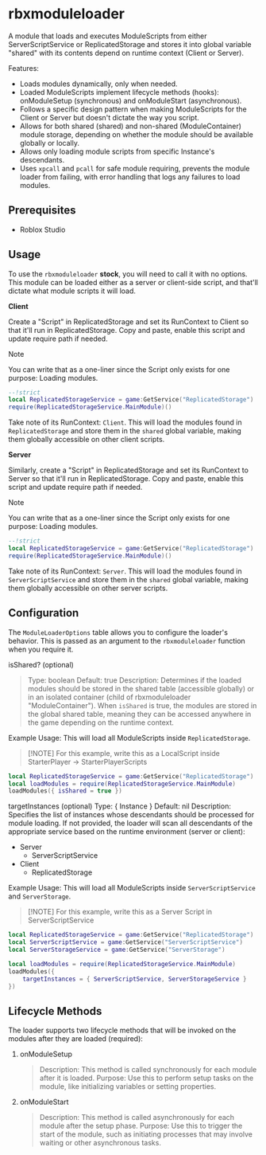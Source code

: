# rbxmoduleloader
A module that loads and executes ModuleScripts from either ServerScriptService or ReplicatedStorage and stores it into global variable "shared" with its contents depend on runtime context (Client or Server).

Features:
- Loads modules dynamically, only when needed.
- Loaded ModuleScripts implement lifecycle methods (hooks): onModuleSetup (synchronous) and onModuleStart (asynchronous).
- Follows a specific design pattern when making ModuleScripts for the Client or Server but doesn't dictate the way you script.
- Allows for both shared (shared) and non-shared (ModuleContainer) module storage, depending on whether the module should be available globally or locally.
- Allows only loading module scripts from specific Instance's descendants.
- Uses `xpcall` and `pcall` for safe module requiring, prevents the module loader from failing, with error handling that logs any failures to load modules.


## Prerequisites

- Roblox Studio


## Usage

To use the `rbxmoduleloader` **stock**, you will need to call it with no options. This module can be loaded either as a server or client-side script, and that'll dictate what module scripts it will load.

**Client**

Create a "Script" in ReplicatedStorage and set its RunContext to Client so that it'll run in ReplicatedStorage.
Copy and paste, enable this script and update require path if needed.

>[!NOTE]
> You can write that as a one-liner since the Script only exists for one purpose: Loading modules.
```lua
--!strict
local ReplicatedStorageService = game:GetService("ReplicatedStorage")
require(ReplicatedStorageService.MainModule)()
```
Take note of its RunContext: `Client`. This will load the modules found in `ReplicatedStorage` and store them in the `shared` global variable, making them globally accessible on other client scripts.

**Server**

Similarly, create a "Script" in ReplicatedStorage and set its RunContext to Server so that it'll run in ReplicatedStorage.
Copy and paste, enable this script and update require path if needed.

>[!NOTE]
> You can write that as a one-liner since the Script only exists for one purpose: Loading modules.
```lua
--!strict
local ReplicatedStorageService = game:GetService("ReplicatedStorage")
require(ReplicatedStorageService.MainModule)()
```
Take note of its RunContext: `Server`. This will load the modules found in `ServerScriptService` and store them in the `shared` global variable, making them globally accessible on other server scripts.


## Configuration

The `ModuleLoaderOptions` table allows you to configure the loader's behavior. This is passed as an argument to the `rbxmoduleloader` function when you require it.

isShared? (optional)
> Type: boolean
> Default: true
> Description: Determines if the loaded modules should be stored in the shared table (accessible globally) or in an isolated container (child of rbxmoduleloader "ModuleContainer"). When `isShared` is true, the modules are stored in the global shared table, meaning they can be accessed anywhere in the game depending on the runtime context.

Example Usage:
This will load all ModuleScripts inside `ReplicatedStorage`.

>[!NOTE] For this example, write this as a LocalScript inside StarterPlayer -> StarterPlayerScripts
```lua
local ReplicatedStorageService = game:GetService("ReplicatedStorage")
local loadModules = require(ReplicatedStorageService.MainModule)
loadModules({ isShared = true })
```

targetInstances (optional)
Type: { Instance }
Default: nil
Description: Specifies the list of instances whose descendants should be processed for module loading. If not provided, the loader will scan all descendants of the appropriate service based on the runtime environment (server or client):
- Server
  - ServerScriptService
- Client
  - ReplicatedStorage

Example Usage:
This will load all ModuleScripts inside `ServerScriptService` and `ServerStorage`.

>[!NOTE] For this example, write this as a Server Script in ServerScriptService
```lua
local ReplicatedStorageService = game:GetService("ReplicatedStorage")
local ServerScriptService = game:GetService("ServerScriptService")
local ServerStorageService = game:GetService("ServerStorage")

local loadModules = require(ReplicatedStorageService.MainModule)
loadModules({
    targetInstances = { ServerScriptService, ServerStorageService }
})
```

## Lifecycle Methods

The loader supports two lifecycle methods that will be invoked on the modules after they are loaded (required):
1. onModuleSetup
    > Description: This method is called synchronously for each module after it is loaded.
    > Purpose: Use this to perform setup tasks on the module, like initializing variables or setting properties.

2. onModuleStart
    > Description: This method is called asynchronously for each module after the setup phase.
    > Purpose: Use this to trigger the start of the module, such as initiating processes that may involve waiting or other asynchronous tasks.
